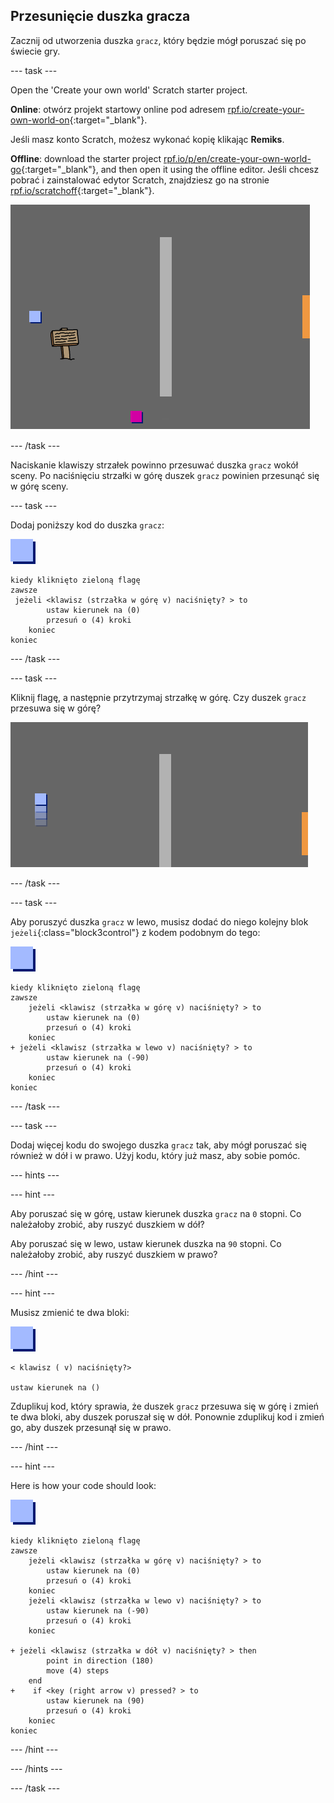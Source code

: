 ## Przesunięcie duszka gracza

Zacznij od utworzenia duszka `gracz`, który będzie mógł poruszać się po świecie gry.

\--- task \---

Open the 'Create your own world' Scratch starter project.

**Online**: otwórz projekt startowy online pod adresem [rpf.io/create-your-own-world-on](https://rpf.io/create-your-own-world-on){:target="_blank"}.

Jeśli masz konto Scratch, możesz wykonać kopię klikając **Remiks**.

**Offline**: download the starter project [rpf.io/p/en/create-your-own-world-go](https://rpf.io/p/en/create-your-own-world-go){:target="_blank"}, and then open it using the offline editor. Jeśli chcesz pobrać i zainstalować edytor Scratch, znajdziesz go na stronie [rpf.io/scratchoff](https://rpf.io/scratchoff){:target="_blank"}.

![zrzut ekranu](images/world-starter.png)

\--- /task \---

Naciskanie klawiszy strzałek powinno przesuwać duszka `gracz` wokół sceny. Po naciśnięciu strzałki w górę duszek `gracz` powinien przesunąć się w górę sceny.

\--- task \---

Dodaj poniższy kod do duszka `gracz`:

![gracz](images/player.png)

```blocks3
kiedy kliknięto zieloną flagę
zawsze 
 jeżeli <klawisz (strzałka w górę v) naciśnięty? > to
        ustaw kierunek na (0)
        przesuń o (4) kroki
    koniec
koniec
```

\--- /task \---

\--- task \---

Kliknij flagę, a następnie przytrzymaj strzałkę w górę. Czy duszek `gracz` przesuwa się w górę?

![zrzut ekranu](images/world-up.png)

\--- /task \---

\--- task \---

Aby poruszyć duszka `gracz` w lewo, musisz dodać do niego kolejny blok `jeżeli`{:class="block3control"} z kodem podobnym do tego:

![gracz](images/player.png)

```blocks3
kiedy kliknięto zieloną flagę
zawsze
    jeżeli <klawisz (strzałka w górę v) naciśnięty? > to
        ustaw kierunek na (0)
        przesuń o (4) kroki
    koniec
+ jeżeli <klawisz (strzałka w lewo v) naciśnięty? > to
        ustaw kierunek na (-90)
        przesuń o (4) kroki
    koniec
koniec
```

\--- /task \---

\--- task \---

Dodaj więcej kodu do swojego duszka `gracz` tak, aby mógł poruszać się również w dół i w prawo. Użyj kodu, który już masz, aby sobie pomóc.

\--- hints \---

\--- hint \---

Aby poruszać się w górę, ustaw kierunek duszka `gracz` na `0` stopni. Co należałoby zrobić, aby ruszyć duszkiem w dół?

Aby poruszać się w lewo, ustaw kierunek duszka na `90` stopni. Co należałoby zrobić, aby ruszyć duszkiem w prawo?

\--- /hint \---

\--- hint \---

Musisz zmienić te dwa bloki:

![gracz](images/player.png)

```blocks3
< klawisz ( v) naciśnięty?>

ustaw kierunek na ()
```

Zduplikuj kod, który sprawia, że duszek `gracz` przesuwa się w górę i zmień te dwa bloki, aby duszek poruszał się w dół. Ponownie zduplikuj kod i zmień go, aby duszek przesunął się w prawo.

\--- /hint \---

\--- hint \---

Here is how your code should look:

![player](images/player.png)

```blocks3
kiedy kliknięto zieloną flagę
zawsze
    jeżeli <klawisz (strzałka w górę v) naciśnięty? > to
        ustaw kierunek na (0)
        przesuń o (4) kroki
    koniec
    jeżeli <klawisz (strzałka w lewo v) naciśnięty? > to
        ustaw kierunek na (-90)
        przesuń o (4) kroki
    koniec

+ jeżeli <klawisz (strzałka w dół v) naciśnięty? > then
        point in direction (180)
        move (4) steps
    end
+    if <key (right arrow v) pressed? > to
        ustaw kierunek na (90)
        przesuń o (4) kroki
    koniec
koniec
```

\--- /hint \---

\--- /hints \---

\--- /task \---